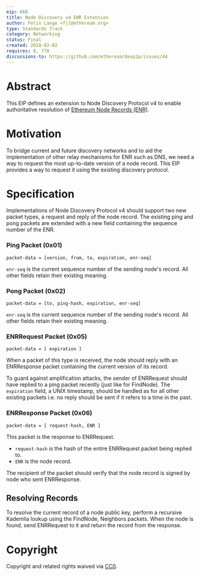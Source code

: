 ```yaml
---
eip: 868
title: Node Discovery v4 ENR Extension
author: Felix Lange <fjl@ethereum.org>
type: Standards Track
category: Networking
status: Final
created: 2018-02-02
requires: 8, 778
discussions-to: https://github.com/ethereum/devp2p/issues/44
---
```


# Abstract

This EIP defines an extension to Node Discovery Protocol v4 to enable authoritative resolution of [Ethereum Node Records (ENR)](./eip-778.md).

# Motivation

To bridge current and future discovery networks and to aid the implementation of other relay mechanisms for ENR such as DNS, we need a way to request the most up-to-date version of a node record. This EIP provides a way to request it using the existing discovery protocol.

# Specification

Implementations of Node Discovery Protocol v4 should support two new packet types, a request and reply of the node record. The existing ping and pong packets are extended with a new field containing the sequence number of the ENR.

### Ping Packet (0x01)

```text
packet-data = [version, from, to, expiration, enr-seq]
```

`enr-seq` is the current sequence number of the sending node's record. All other fields retain their existing meaning.

### Pong Packet (0x02)

```text
packet-data = [to, ping-hash, expiration, enr-seq]
```

`enr-seq` is the current sequence number of the sending node's record. All other fields retain their existing meaning.

### ENRRequest Packet (0x05)

```text
packet-data = [ expiration ]
```

When a packet of this type is received, the node should reply with an ENRResponse packet containing the current version of its record.

To guard against amplification attacks, the sender of ENRRequest should have replied to a ping packet recently (just like for FindNode). The `expiration` field, a UNIX timestamp, should be handled as for all other existing packets i.e. no reply should be sent if it refers to a time in the past.

### ENRResponse Packet (0x06)

```text
packet-data = [ request-hash, ENR ]
```

This packet is the response to ENRRequest.

- `request-hash` is the hash of the entire ENRRequest packet being replied to.
- `ENR` is the node record.

The recipient of the packet should verify that the node record is signed by node who sent ENRResponse.

## Resolving Records

To resolve the current record of a node public key, perform a recursive Kademlia lookup using the FindNode, Neighbors packets. When the node is found, send ENRRequest to it and return the record from the response.

# Copyright

Copyright and related rights waived via [CC0](https://creativecommons.org/publicdomain/zero/1.0/).
